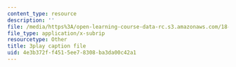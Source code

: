 ```yaml
---
content_type: resource
description: ''
file: /media/https%3A/open-learning-course-data-rc.s3.amazonaws.com/18-404j-theory-of-computation-fall-2020/4e3b372ff4515ee78308ba3da00c42a1_TSI3LR5WZmo.vtt
file_type: application/x-subrip
resourcetype: Other
title: 3play caption file
uid: 4e3b372f-f451-5ee7-8308-ba3da00c42a1
---
```

